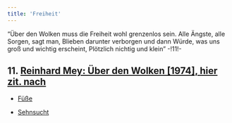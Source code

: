 ```yaml
---
title: 'Freiheit'
---
```


“Über den Wolken muss die Freiheit wohl grenzenlos sein. Alle Ängste, alle Sorgen, sagt man, Blieben darunter verborgen und dann Würde, was uns groß und wichtig erscheint, Plötzlich nichtig und klein” -!11!-
## **11.** [Reinhard Mey: Über den Wolken [1974], hier zit. nach](https://www.reinhard-mey.de/wp-content/uploads/2021/02/Reinhard-Mey-Textsammlung-14.Auflage.pdf)

* [Füße](Feet_de)

* [Sehnsucht](Longing_de)
